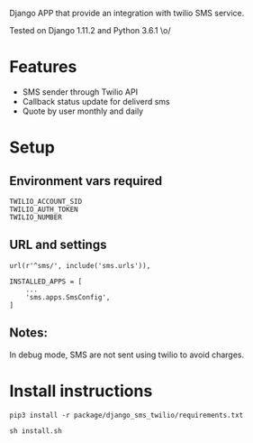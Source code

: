Django APP that provide an integration with twilio SMS service.

Tested on Django 1.11.2 and Python 3.6.1 \o/

# Features

* SMS sender through Twilio API
* Callback status update for deliverd sms
* Quote by user monthly and daily


# Setup

## Environment vars required

    TWILIO_ACCOUNT_SID
    TWILIO_AUTH_TOKEN
    TWILIO_NUMBER


## URL and settings

    url(r'^sms/', include('sms.urls')),

    INSTALLED_APPS = [
        ...
        'sms.apps.SmsConfig',
    ]

## Notes:

In debug mode, SMS are not sent using twilio to avoid charges.



# Install instructions

`pip3 install -r package/django_sms_twilio/requirements.txt`

`sh install.sh`